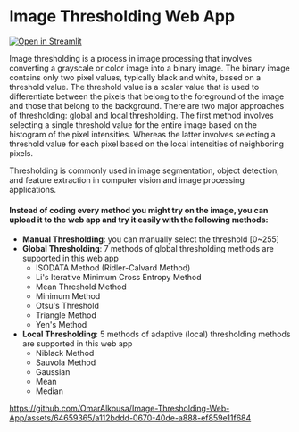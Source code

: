 # Image Thresholding Web App

[![**Open in Streamlit**](https://static.streamlit.io/badges/streamlit_badge_black_white.svg)](https://omaralkousa-image-thresholding-web-ap-plication.streamlit.app/)

Image thresholding is a process in image processing that involves converting a grayscale or color image into a binary image. The binary image contains only two pixel values, typically black and white, based on a threshold value. The threshold value is a scalar value that is used to differentiate between the pixels that belong to the foreground of the image and those that belong to the background. There are two major approaches of thresholding: global and local thresholding. The first method involves selecting a single threshold value for the entire image based on the histogram of the pixel intensities. Whereas the latter involves selecting a threshold value for each pixel based on the local intensities of neighboring pixels.

Thresholding is commonly used in image segmentation, object detection, and feature extraction in computer vision and image processing applications.

#### Instead of coding every method you might try on the image, you can upload it to the web app and try it easily with the following methods:

- **Manual Thresholding**: you can manually select the threshold [0~255]
- **Global Thresholding**: 7 methods of global thresholding methods are supported in this web app
  - ISODATA Method (Ridler-Calvard Method)
  - Li's Iterative Minimum Cross Entropy Method
  - Mean Threshold Method
  - Minimum Method
  - Otsu's Threshold
  - Triangle Method
  - Yen's Method
- **Local Thresholding**: 5 methods of adaptive (local) thresholding methods are supported in this web app
  - Niblack Method
  - Sauvola Method
  - Gaussian
  - Mean
  - Median



https://github.com/OmarAlkousa/Image-Thresholding-Web-App/assets/64659365/a112bddd-0670-40de-a888-ef859e11f684

